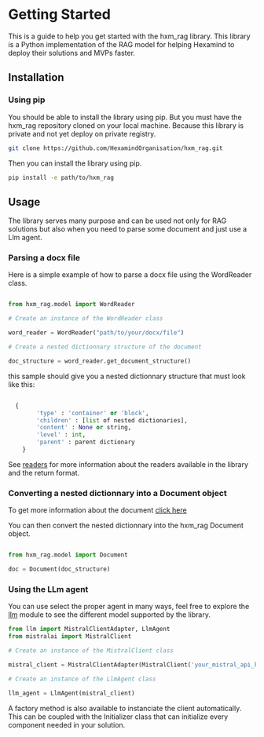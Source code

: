 # Getting Started

This is a guide to help you get started with the hxm_rag library. This library is a Python implementation of the RAG model for helping Hexamind to deploy their solutions and MVPs faster. 

## Installation

### Using pip

You should be able to install the library using pip. But you must have the hxm_rag repository cloned on your local machine. Because this library is private and not yet deploy on private registry. 

```bash
git clone https://github.com/HexamindOrganisation/hxm_rag.git
```

Then you can install the library using pip.

```bash
pip install -e path/to/hxm_rag
```

## Usage

The library serves many purpose and can be used not only for RAG solutions but also when you need to parse some document and just use a Llm agent. 

### Parsing a docx file

Here is a simple example of how to parse a docx file using the WordReader class. 

```py

from hxm_rag.model import WordReader

# Create an instance of the WordReader class

word_reader = WordReader("path/to/your/docx/file")

# Create a nested dictionnary structure of the document

doc_structure = word_reader.get_document_structure()

```

this sample should give you a nested dictionnary structure that must look like this:

```py

  {
        'type' : 'container' or 'block',
        'children' : [list of nested dictionaries],
        'content' : None or string,
        'level' : int,
        'parent' : parent dictionary
    }

```

See [readers](readers.md) for more information about the readers available in the library and the return format.

### Converting a nested dictionnary into a Document object

To get more information about the document [click here](model.md) 

You can then convert the nested dictionnary into the hxm_rag Document object. 

```py

from hxm_rag.model import Document

doc = Document(doc_structure)

```

### Using the LLm agent 

You can use select the proper agent in many ways, feel free to explore the [llm](llm.md) module to see the different model supported by the library. 

```py
from llm import MistralClientAdapter, LlmAgent
from mistralai import MistralClient

# Create an instance of the MistralClient class

mistral_client = MistralClientAdapter(MistralClient('your_mistral_api_key'))

# Create an instance of the LlmAgent class

llm_agent = LlmAgent(mistral_client)
```

A factory method is also available to instanciate the client automatically. This can be coupled with the Initializer class that can initialize every component needed in your solution. 




